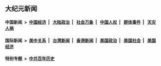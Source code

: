 ## 大纪元新闻

#### 中国新闻 &nbsp;>&nbsp; [中国经济](indexes/ncid283/README.md?06140845) &nbsp;| &nbsp; [大陆政治](indexes/ncid277/README.md?06140845) &nbsp;| &nbsp; [社会万象](indexes/ncid282/README.md?06140845) &nbsp;| &nbsp; [中国人权](indexes/ncid278/README.md?06140845) &nbsp;| &nbsp; [群体事件](indexes/ncid279/README.md?06140845) &nbsp;| &nbsp; [天灾人祸](indexes/ncid280/README.md?06140845)

#### 国际新闻 &nbsp;>&nbsp; [美中关系](indexes/nf1412576/README.md?06140845) &nbsp;| &nbsp; [台湾新闻](indexes/ncid1349361/README.md?06140845) &nbsp;| &nbsp; [香港新闻](indexes/ncid1349362/README.md?06140845) &nbsp;| &nbsp; [美国政治](indexes/ncid1078159/README.md?06140845) &nbsp;| &nbsp; [美国社会](indexes/ncid1078160/README.md?06140845) &nbsp;| &nbsp; [美国经济](indexes/ncid1078158/README.md?06140845)

#### 特别专题 &nbsp;>&nbsp; [中共百年历史](https://github.com/epoch-news/epoch-special/blob/master/README.md?06140845)  
